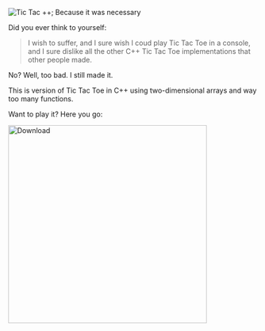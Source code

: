 ![Tic Tac ++; Because it was necessary](https://i.imgur.com/9V7cKJO.png "Trust me, it was.")


Did you ever think to yourself:
> I wish to suffer, and I sure wish I coud play Tic Tac Toe in a console, and I sure dislike all the other C++ Tic Tac Toe implementations that other people made.

No? Well, too bad. I still made it.

This is version of Tic Tac Toe in C++ using two-dimensional arrays and way too many functions.

Want to play it? Here you go: 

<a href="https://github.com/omznc/TicTacPlusPlus/releases/tag/v1"><img src="https://i.imgur.com/9i4dyGj.png" alt="Download" width="400"/></a>

